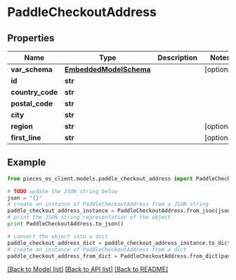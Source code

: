 # PaddleCheckoutAddress


## Properties
Name | Type | Description | Notes
------------ | ------------- | ------------- | -------------
**var_schema** | [**EmbeddedModelSchema**](EmbeddedModelSchema.md) |  | [optional] 
**id** | **str** |  | 
**country_code** | **str** |  | 
**postal_code** | **str** |  | 
**city** | **str** |  | 
**region** | **str** |  | [optional] 
**first_line** | **str** |  | [optional] 

## Example

```python
from pieces_os_client.models.paddle_checkout_address import PaddleCheckoutAddress

# TODO update the JSON string below
json = "{}"
# create an instance of PaddleCheckoutAddress from a JSON string
paddle_checkout_address_instance = PaddleCheckoutAddress.from_json(json)
# print the JSON string representation of the object
print PaddleCheckoutAddress.to_json()

# convert the object into a dict
paddle_checkout_address_dict = paddle_checkout_address_instance.to_dict()
# create an instance of PaddleCheckoutAddress from a dict
paddle_checkout_address_from_dict = PaddleCheckoutAddress.from_dict(paddle_checkout_address_dict)
```
[[Back to Model list]](../README.md#documentation-for-models) [[Back to API list]](../README.md#documentation-for-api-endpoints) [[Back to README]](../README.md)



